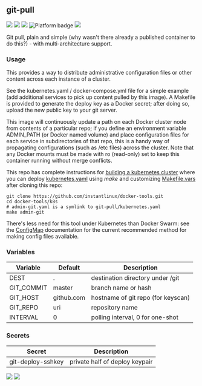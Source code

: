 ## git-pull
[![](https://images.microbadger.com/badges/version/instantlinux/git-pull.svg)](https://microbadger.com/images/instantlinux/git-pull "Version badge") [![](https://images.microbadger.com/badges/image/instantlinux/git-pull.svg)](https://microbadger.com/images/instantlinux/git-pull "Image badge") [![](https://images.microbadger.com/badges/commit/instantlinux/git-pull.svg)](https://microbadger.com/images/instantlinux/git-pull "Commit badge") ![](https://img.shields.io/badge/platform-amd64%20arm64%20arm%2Fv6%20arm%2Fv7-blue "Platform badge") [![](https://img.shields.io/badge/dockerfile-latest-blue)](https://gitlab.com/instantlinux/docker-tools/-/blob/master/images/git-pull/Dockerfile "dockerfile")

Git pull, plain and simple (why wasn't there already a published
container to do this?) - with multi-architecture support.

### Usage

This provides a way to distribute administrative configuration files
or other content across each instance of a cluster.

See the kubernetes.yaml / docker-compose.yml file for a simple example
(add additional services to pick up content pulled by this image). A
Makefile is provided to generate the deploy key as a Docker secret;
after doing so, upload the new public key to your git server.

This image will continuously update a path on each Docker cluster node
from contents of a particular repo; if you define an environment
variable ADMIN_PATH (or Docker named volume) and place configuration
files for each service in subdirectories of that repo, this is a handy
way of propagating configurations (such as /etc files) across the
cluster. Note that any Docker mounts must be made with ro
(read-only) set to keep this container running without merge conflicts.

This repo has complete instructions for
[building a kubernetes cluster](https://github.com/instantlinux/docker-tools/blob/master/k8s/README.md) where you can deploy [kubernetes.yaml](https://github.com/instantlinux/docker-tools/blob/master/images/git-pull/kubernetes.yaml) using _make_ and customizing [Makefile.vars](https://github.com/instantlinux/docker-tools/blob/master/k8s/Makefile.vars) after cloning this repo:
~~~
git clone https://github.com/instantlinux/docker-tools.git
cd docker-tools/k8s
# admin-git.yaml is a symlink to git-pull/kubernetes.yaml
make admin-git
~~~

There's less need for this tool under Kubernetes than Docker Swarm: see
the [ConfigMap](https://kubernetes.io/docs/tasks/configure-pod-container/configure-pod-configmap/) documentation for the current recommended method for making config files available.

### Variables

| Variable | Default | Description |
| -------- | ------- | ----------- |
|DEST| . | destination directory under /git |
|GIT_COMMIT| master | branch name or hash |
|GIT_HOST| github.com | hostname of git repo (for keyscan) |
|GIT_REPO| uri | repository name |
|INTERVAL| 0 | polling interval, 0 for one-shot|

### Secrets
| Secret | Description |
| ------ | ----------- |
|git-deploy-sshkey| private half of deploy keypair|

[![](https://images.microbadger.com/badges/license/instantlinux/git-pull.svg)](https://microbadger.com/images/instantlinux/git-pull "License badge") [![](https://img.shields.io/badge/code-git%2Fgit.git-blue.svg)](https://git.kernel.org/pub/scm/git/git.git/ "Code repo")
